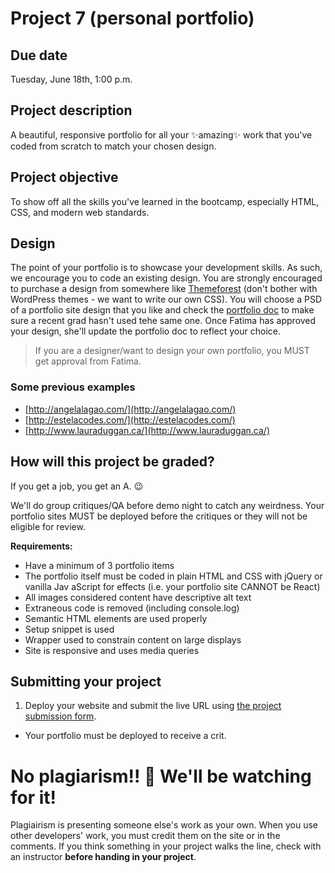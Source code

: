 # Project 7 (personal portfolio)
## Due date
Tuesday, June 18th, 1:00 p.m.

## Project description
A beautiful, responsive portfolio for all your ✨amazing✨ work that you've coded from scratch to match your chosen design.

## Project objective
To show off all the skills you've learned in the bootcamp, especially HTML, CSS, and modern web standards.

## Design
The point of your portfolio is to showcase your development skills. As such, we encourage you to code an existing design. You are strongly encouraged to purchase a design from somewhere like [Themeforest](https://themeforest.net/?ref=HackerYou) (don't bother with WordPress themes - we want to write our own CSS). You will choose a PSD of a portfolio site design that you like and check the [portfolio doc]() to make sure a recent grad hasn't used tehe same one. Once Fatima has approved your design, she'll update the portfolio doc to reflect your choice. 

> If you are a designer/want to design your own portfolio, you MUST get approval from Fatima. 

### Some previous examples
* [http://angelalagao.com/](http://angelalagao.com/)
* [http://estelacodes.com/](http://estelacodes.com/)
* [http://www.lauraduggan.ca/](http://www.lauraduggan.ca/)

## How will this project be graded?

If you get a job, you get an A. 😉  

We'll do group critiques/QA before demo night to catch any weirdness. Your portfolio sites MUST be deployed before the critiques or they will not be eligible for review. 

**Requirements:**
* Have a minimum of 3 portfolio items
* The portfolio itself must be coded in plain HTML and CSS with jQuery or vanilla Jav aScript for effects (i.e. your portfolio site CANNOT be React)
* All images considered content have descriptive alt text
* Extraneous code is removed (including console.log)
* Semantic HTML elements are used properly
* Setup snippet is used    
* Wrapper used to constrain content on large displays
* Site is responsive and uses media queries

## Submitting your project
1. Deploy your website and submit the live URL using [the project submission form](https://forms.gle/FQuAaNeSpbTqbwTT8).
  * Your portfolio must be deployed to receive a crit.

# No plagiarism!! 👀 We'll be watching for it!
Plagiairism is presenting someone else's work as your own. When you use other developers' work, you must credit them on the site or in the comments. If you think something in your project walks the line, check with an instructor **before handing in your project**.
